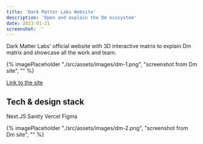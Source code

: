 ```yaml
---
title: 'Dark Matter Labs Website'
description: 'Open and explain the Dm ecosystem'
date: 2023-01-21
screenshot: ''
---
```


Dark Matter Labs' official website with 3D interactive matrix to explain Dm matrix and showcase all the work and team.

{% imagePlaceholder "./src/assets/images/dm-1.png", "screenshot from Dm site", ""  %}

[Link to the site](https://darkmatterlabs.org/)

## Tech & design stack

Next.JS
Sanity
Vercel
Figma

{% imagePlaceholder "./src/assets/images/dm-2.png", "screenshot from Dm site", ""  %}



